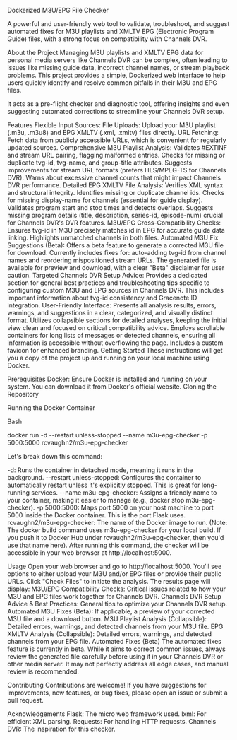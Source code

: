 Dockerized M3U/EPG File Checker


A powerful and user-friendly web tool to validate, troubleshoot, and suggest automated fixes for M3U playlists and XMLTV EPG (Electronic Program Guide) files, with a strong focus on compatibility with Channels DVR.

About the Project
Managing M3U playlists and XMLTV EPG data for personal media servers like Channels DVR can be complex, often leading to issues like missing guide data, incorrect channel names, or stream playback problems. This project provides a simple, Dockerized web interface to help users quickly identify and resolve common pitfalls in their M3U and EPG files.

It acts as a pre-flight checker and diagnostic tool, offering insights and even suggesting automated corrections to streamline your Channels DVR setup.

Features
Flexible Input Sources:
File Uploads: Upload your M3U playlist (.m3u, .m3u8) and EPG XMLTV (.xml, .xmltv) files directly.
URL Fetching: Fetch data from publicly accessible URLs, which is convenient for regularly updated sources.
Comprehensive M3U Playlist Analysis:
Validates #EXTINF and stream URL pairing, flagging malformed entries.
Checks for missing or duplicate tvg-id, tvg-name, and group-title attributes.
Suggests improvements for stream URL formats (prefers HLS/MPEG-TS for Channels DVR).
Warns about excessive channel counts that might impact Channels DVR performance.
Detailed EPG XMLTV File Analysis:
Verifies XML syntax and structural integrity.
Identifies missing or duplicate channel ids.
Checks for missing display-name for channels (essential for guide display).
Validates program start and stop times and detects overlaps.
Suggests missing program details (title, description, series-id, episode-num) crucial for Channels DVR's DVR features.
M3U/EPG Cross-Compatibility Checks:
Ensures tvg-id in M3U precisely matches id in EPG for accurate guide data linking.
Highlights unmatched channels in both files.
Automated M3U Fix Suggestions (Beta):
Offers a beta feature to generate a corrected M3U file for download.
Currently includes fixes for: auto-adding tvg-id from channel names and reordering mispositioned stream URLs.
The generated file is available for preview and download, with a clear "Beta" disclaimer for user caution.
Targeted Channels DVR Setup Advice:
Provides a dedicated section for general best practices and troubleshooting tips specific to configuring custom M3U and EPG sources in Channels DVR. This includes important information about tvg-id consistency and Gracenote ID integration.
User-Friendly Interface:
Presents all analysis results, errors, warnings, and suggestions in a clear, categorized, and visually distinct format.
Utilizes collapsible sections for detailed analyses, keeping the initial view clean and focused on critical compatibility advice.
Employs scrollable containers for long lists of messages or detected channels, ensuring all information is accessible without overflowing the page.
Includes a custom favicon for enhanced branding.
Getting Started
These instructions will get you a copy of the project up and running on your local machine using Docker.

Prerequisites
Docker: Ensure Docker is installed and running on your system. You can download it from Docker's official website.
Cloning the Repository

Running the Docker Container

Bash

docker run -d --restart unless-stopped --name m3u-epg-checker -p 5000:5000 rcvaughn2/m3u-epg-checker

Let's break down this command:

-d: Runs the container in detached mode, meaning it runs in the background.
--restart unless-stopped: Configures the container to automatically restart unless it's explicitly stopped. This is great for long-running services.
--name m3u-epg-checker: Assigns a friendly name to your container, making it easier to manage (e.g., docker stop m3u-epg-checker).
-p 5000:5000: Maps port 5000 on your host machine to port 5000 inside the Docker container. This is the port Flask uses.
rcvaughn2/m3u-epg-checker: The name of the Docker image to run. (Note: The docker build command uses m3u-epg-checker for your local build. If you push it to Docker Hub under rcvaughn2/m3u-epg-checker, then you'd use that name here).
After running this command, the checker will be accessible in your web browser at http://localhost:5000.

Usage
Open your web browser and go to http://localhost:5000.
You'll see options to either upload your M3U and/or EPG files or provide their public URLs.
Click "Check Files" to initiate the analysis.
The results page will display:
M3U/EPG Compatibility Checks: Critical issues related to how your M3U and EPG files work together for Channels DVR.
Channels DVR Setup Advice & Best Practices: General tips to optimize your Channels DVR setup.
Automated M3U Fixes (Beta): If applicable, a preview of your corrected M3U file and a download button.
M3U Playlist Analysis (Collapsible): Detailed errors, warnings, and detected channels from your M3U file.
EPG XMLTV Analysis (Collapsible): Detailed errors, warnings, and detected channels from your EPG file.
Automated Fixes (Beta)
The automated fixes feature is currently in beta. While it aims to correct common issues, always review the generated file carefully before using it in your Channels DVR or other media server. It may not perfectly address all edge cases, and manual review is recommended.

Contributing
Contributions are welcome! If you have suggestions for improvements, new features, or bug fixes, please open an issue or submit a pull request.

Acknowledgements
Flask: The micro web framework used.
lxml: For efficient XML parsing.
Requests: For handling HTTP requests.
Channels DVR: The inspiration for this checker.
